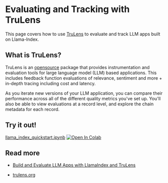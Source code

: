 # Evaluating and Tracking with TruLens

This page covers how to use [TruLens](https://trulens.org) to evaluate and track LLM apps built on Llama-Index.

## What is TruLens?

TruLens is an [opensource](https://github.com/truera/trulens) package that provides instrumentation and evaluation tools for large language model (LLM) based applications. This includes feedback function evaluations of relevance, sentiment and more + in-depth tracing including cost and latency.


As you iterate new versions of your LLM application, you can compare their performance across all of the different quality metrics you've set up. You'll also be able to view evaluations at a record level, and explore the chain metadata for each record.

## Try it out!

[llama_index_quickstart.ipynb](https://github.com/truera/trulens/blob/releases/rc-trulens-eval-0.4.0/trulens_eval/examples/frameworks/llama_index/llama_index_quickstart.ipynb)
[![Open In Colab](https://colab.research.google.com/assets/colab-badge.svg)](https://colab.research.google.com/github/truera/trulens/blob/google-colab/trulens_eval/examples/colab/quickstarts/llama_index_quickstart_colab.ipynb)

## Read more

* [Build and Evaluate LLM Apps with LlamaIndex and TruLens](https://medium.com/llamaindex-blog/build-and-evaluate-llm-apps-with-llamaindex-and-trulens-6749e030d83c)

* [trulens.org](https://www.trulens.org/)